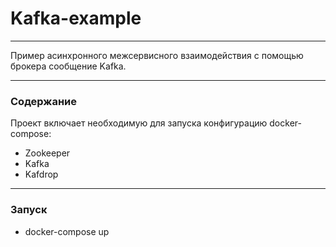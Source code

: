 # Kafka-example
___
Пример асинхронного межсервисного взаимодействия с помощью брокера сообщение Kafka.
___

### Содержание
Проект включает необходимую для запуска конфигурацию docker-compose:
* Zookeeper
* Kafka
* Kafdrop
___

### Запуск
* docker-compose up